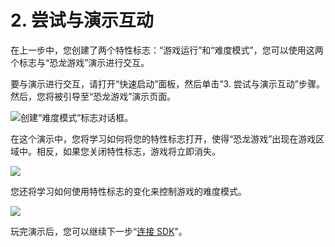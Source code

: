 # 2. 尝试与演示互动

在上一步中，您创建了两个特性标志：“游戏运行”和“难度模式”，您可以使用这两个标志与“恐龙游戏”演示进行交互。

要与演示进行交互，请打开“快速启动”面板，然后单击“3. 尝试与演示互动”步骤。然后，您将被引导至“恐龙游戏”演示页面。


![创建“难度模式”标志对话框。](../getting-started/assets/try-interacting-with-demo/001.png)

在这个演示中，您将学习如何将您的特性标志打开，使得“恐龙游戏”出现在游戏区域中。相反，如果您关闭特性标志，游戏将立即消失。

![](../getting-started/assets/try-interacting-with-demo/002.png)

您还将学习如何使用特性标志的变化来控制游戏的难度模式。

![](../getting-started/assets/try-interacting-with-demo/003.png)

玩完演示后，您可以继续下一步“[连接 SDK](connect-an-sdk)”。